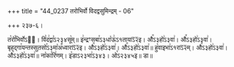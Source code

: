 +++
title = "44_0237 तरोभिर्वो विदद्वसुमिन्द्रम् - 06"

+++
२३७-६।

त꣡रो꣯भिर्वोऽ२᳐। वि꣣द꣢द्वा꣣ऽ२३४सू꣥म्॥ इ꣢न्द्रꣳसबा꣯ऽ३धा꣡ऊ꣢ऽ१तायाऽ᳒२᳒इ। औ꣭ऽ३हो꣢ऽ३वा꣢। औ꣭ऽ३हो꣢ऽ३वा꣢। बृहद्गा꣯यन्तस्सुतसो꣯ऽ३मा꣡अ꣪ध्वाराऽ᳒२᳒इ। औ꣭ऽ३हो꣢ऽ३वा꣢। औ꣭ऽ३हो꣢ऽ३वा꣢॥ हु꣡वाइभा꣢ऽ१राऽ᳒२᳒म्। औ꣭ऽ३हो꣢ऽ३वा꣢। औ꣭ऽ३हो꣢ऽ३वा꣢॥ ना꣡का꣯रि꣢णम्। इ꣡डाऽ२३भा꣢ऽ३४३। ओ꣡ऽ२३४५इ॥ डा॥